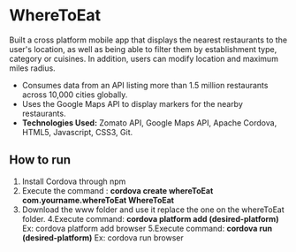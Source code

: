 # WhereToEat
Built a cross platform mobile app that displays the nearest restaurants to the user's location, as well as being able to filter them by establishment type, category or cuisines. In addition, users can modify location and maximum miles radius.
- Consumes data from an API listing more than 1.5 million restaurants across 10,000 cities globally. 
- Uses the Google Maps API to display markers for the nearby restaurants. 
- **Technologies Used:** Zomato API, Google Maps API, Apache Cordova,  HTML5, Javascript, CSS3, Git.

## How to run
1. Install Cordova through npm
2. Execute the command : **cordova create whereToEat com.yourname.whereToEat WhereToEat**
3. Download the www folder and use it replace the one on the whereToEat folder.
4.Execute command: **cordova platform add (desired-platform)** Ex: cordova platform add browser
5.Execute command: **cordova run (desired-platform)** Ex: cordova run browser
